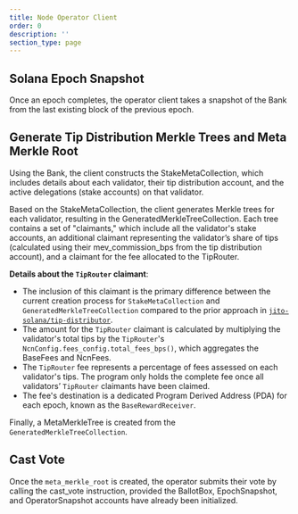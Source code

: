 ```yaml
---
title: Node Operator Client
order: 0
description: ''
section_type: page
---
```


## Solana Epoch Snapshot

Once an epoch completes, the operator client takes a snapshot of the Bank from the last existing block of the previous epoch.

## Generate Tip Distribution Merkle Trees and Meta Merkle Root

Using the Bank, the client constructs the StakeMetaCollection, which includes details about each validator, their tip distribution account, and the active delegations (stake accounts) on that validator.

Based on the StakeMetaCollection, the client generates Merkle trees for each validator, resulting in the GeneratedMerkleTreeCollection.
Each tree contains a set of "claimants," which include all the validator's stake accounts, an additional claimant representing the validator’s share of tips (calculated using their mev_commission_bps from the tip distribution account), and a claimant for the fee allocated to the TipRouter.

**Details about the `TipRouter` claimant**:

- The inclusion of this claimant is the primary difference between the current creation process for `StakeMetaCollection` and `GeneratedMerkleTreeCollection` compared to the prior approach in [`jito-solana/tip-distributor`].
- The amount for the `TipRouter` claimant is calculated by multiplying the validator's total tips by the `TipRouter`'s `NcnConfig.fees_config.total_fees_bps()`, which aggregates the BaseFees and NcnFees.
- The `TipRouter` fee represents a percentage of fees assessed on each validator's tips. The program only holds the complete fee once all validators’ `TipRouter` claimants have been claimed.
- The fee's destination is a dedicated Program Derived Address (PDA) for each epoch, known as the `BaseRewardReceiver`.

Finally, a MetaMerkleTree is created from the `GeneratedMerkleTreeCollection`.

[`jito-solana/tip-distributor`]: https://github.com/jito-foundation/jito-programs/tree/master/mev-programs/

## Cast Vote

Once the `meta_merkle_root` is created, the operator submits their vote by calling the cast_vote instruction, provided the BallotBox, EpochSnapshot, and OperatorSnapshot accounts have already been initialized.

